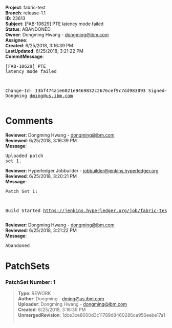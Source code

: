 <strong>Project</strong>: fabric-test<br><strong>Branch</strong>: release-1.1<br><strong>ID</strong>: 23613<br><strong>Subject</strong>: [FAB-10629] PTE latency mode failed<br><strong>Status</strong>: ABANDONED<br><strong>Owner</strong>: Dongming Hwang - dongming@ibm.com<br><strong>Assignee</strong>:<br><strong>Created</strong>: 6/25/2018, 3:16:39 PM<br><strong>LastUpdated</strong>: 6/25/2018, 3:21:22 PM<br><strong>CommitMessage</strong>:<br><pre>[FAB-10629] PTE latency mode failed

Change-Id: I3bf474a1e6021e9469832c2676cef9c7dd983093
Signed-off-by: Dongming <dming@us.ibm.com>
</pre><h1>Comments</h1><strong>Reviewer</strong>: Dongming Hwang - dongming@ibm.com<br><strong>Reviewed</strong>: 6/25/2018, 3:16:39 PM<br><strong>Message</strong>: <pre>Uploaded patch set 1.</pre><strong>Reviewer</strong>: Hyperledger Jobbuilder - jobbuilder@jenkins.hyperledger.org<br><strong>Reviewed</strong>: 6/25/2018, 3:20:21 PM<br><strong>Message</strong>: <pre>Patch Set 1:

Build Started https://jenkins.hyperledger.org/job/fabric-test-verify-x86_64/1472/</pre><strong>Reviewer</strong>: Dongming Hwang - dongming@ibm.com<br><strong>Reviewed</strong>: 6/25/2018, 3:21:22 PM<br><strong>Message</strong>: <pre>Abandoned</pre><h1>PatchSets</h1><h3>PatchSet Number: 1</h3><blockquote><strong>Type</strong>: REWORK<br><strong>Author</strong>: Dongming - dming@us.ibm.com<br><strong>Uploader</strong>: Dongming Hwang - dongming@ibm.com<br><strong>Created</strong>: 6/25/2018, 3:16:39 PM<br><strong>UnmergedRevision</strong>: 1dce3ce8000d3c11789d8460286ce956eebe17a1<br><br></blockquote>